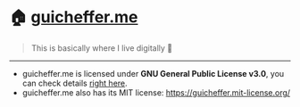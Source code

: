 # 🏠 [guicheffer.me](https://guicheffer.me/)
> This is basically where I live digitally 💼

___

- guicheffer.me is licensed under **GNU General Public License v3.0**, you can check details [right here](https://github.com/guicheffer/.me/blob/me/LICENSE).
- guicheffer.me also has its MIT license: https://guicheffer.mit-license.org/
